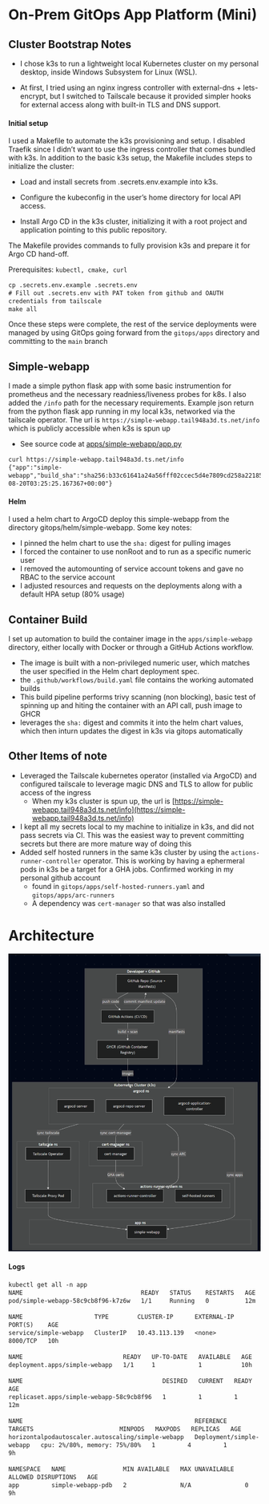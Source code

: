 # On-Prem GitOps App Platform (Mini)


## Cluster Bootstrap Notes
* I chose k3s to run a lightweight local Kubernetes cluster on my personal desktop, inside Windows Subsystem for Linux (WSL).

* At first, I tried using an nginx ingress controller with external-dns + lets-encrypt, but I switched to Tailscale because it provided simpler hooks for external access along with built-in TLS and DNS support.

#### Initial setup
I used a Makefile to automate the k3s provisioning and setup. I disabled Traefik since I didn’t want to use the ingress controller that comes bundled with k3s. In addition to the basic k3s setup, the Makefile includes steps to initialize the cluster:

* Load and install secrets from .secrets.env.example into k3s.

* Configure the kubeconfig in the user’s home directory for local API access.

* Install Argo CD in the k3s cluster, initializing it with a root project and application pointing to this public repository.

The Makefile provides commands to fully provision k3s and prepare it for Argo CD hand-off.

Prerequisites: `kubectl, cmake, curl`
```
cp .secrets.env.example .secrets.env
# Fill out .secrets.env with PAT token from github and OAUTH credentials from tailscale
make all
```

Once these steps were complete, the rest of the service deployments were managed by using GitOps going forward from the `gitops/apps` directory and committing to the `main` branch

## Simple-webapp
I made a simple python flask app with some basic instrumention for prometheus and the necessary readniess/liveness probes for k8s. I also added the `/info` path for the necessary requirements. Example json return from the python flask app running in my local k3s, networked via the tailscale operator.
The url is `https://simple-webapp.tail948a3d.ts.net/info` which is publicly accessible when k3s is spun up
* See source code at [apps/simple-webapp/app.py](apps/simple-webapp/app.py)
```
curl https://simple-webapp.tail948a3d.ts.net/info
{"app":"simple-webapp","build_sha":"sha256:b33c61641a24a56fff02ccec5d4e7809cd258a22185a4105c4c698be2d701126","timestamp":"2025-08-20T03:25:25.167367+00:00"}
```
#### Helm
I used a helm chart to ArgoCD deploy this simple-webapp from the directory gitops/helm/simple-webapp. Some key notes:
* I pinned the helm chart to use the `sha:` digest for pulling images
* I forced the container to use nonRoot and to run as a specific numeric user
* I removed the automounting of service account tokens and gave no RBAC to the service account
* I adjusted resources and requests on the deployments along with a default HPA setup (80% usage)

## Container Build
I set up automation to build the container image in the `apps/simple-webapp` directory, either locally with Docker or through a GitHub Actions workflow.

* The image is built with a non-privileged numeric user, which matches the user specified in the Helm chart deployment spec.
* the `.github/workflows/build.yaml` file contains the working automated builds
* This build pipeline performs trivy scanning (non blocking), basic test of spinning up and hiting the container with an API call, push image to GHCR
* leverages the `sha:` digest and commits it into the helm chart values, which then inturn updates the digest in k3s via gitops automatically

## Other Items of note
* Leveraged the Tailscale kubernetes operator (installed via ArgoCD) and configured tailscale to leverage magic DNS and TLS to allow for public access of the ingress
  * When my k3s cluster is spun up, the url is [https://simple-webapp.tail948a3d.ts.net/info](https://simple-webapp.tail948a3d.ts.net/info)
* I kept all my secrets local to my machine to initialize in k3s, and did not pass secrets via CI. This was the easiest way to prevent committing secrets but there are more mature way of doing this
* Added self hosted runners in the same k3s cluster by using the `actions-runner-controller` operator. This is working by having a ephermeral pods in k3s be a target for a GHA jobs. Confirmed working in my personal github account
  * found in `gitops/apps/self-hosted-runners.yaml` and `gitops/apps/arc-runners`
  * A dependency was `cert-manager` so that was also installed

# Architecture
<img src="diagram.png" alt="Architecture Diagram" width="600"/>

#### Logs
```
kubectl get all -n app
NAME                                 READY   STATUS    RESTARTS   AGE
pod/simple-webapp-58c9cb8f96-k7z6w   1/1     Running   0          12m

NAME                    TYPE        CLUSTER-IP      EXTERNAL-IP   PORT(S)    AGE
service/simple-webapp   ClusterIP   10.43.113.139   <none>        8000/TCP   10h

NAME                            READY   UP-TO-DATE   AVAILABLE   AGE
deployment.apps/simple-webapp   1/1     1            1           10h

NAME                                       DESIRED   CURRENT   READY   AGE
replicaset.apps/simple-webapp-58c9cb8f96   1         1         1       12m

NAME                                                REFERENCE                  TARGETS                        MINPODS   MAXPODS   REPLICAS   AGE
horizontalpodautoscaler.autoscaling/simple-webapp   Deployment/simple-webapp   cpu: 2%/80%, memory: 75%/80%   1         4         1          9h

NAMESPACE   NAME                MIN AVAILABLE   MAX UNAVAILABLE   ALLOWED DISRUPTIONS   AGE
app         simple-webapp-pdb   2               N/A               0                     9h
```